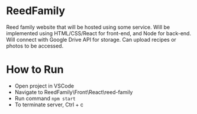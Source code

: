 # ReedFamily
 Reed family website that will be hosted using some service. Will be implemented using HTML/CSS/React for front-end, and Node for back-end. Will connect with Google Drive API for storage. Can upload recipes or photos to be accessed.

# How to Run
 - Open project in VSCode
 - Navigate to ReedFamily\Front\React\reed-family
 - Run command `npm start`
 - To terminate server, Ctrl + c
